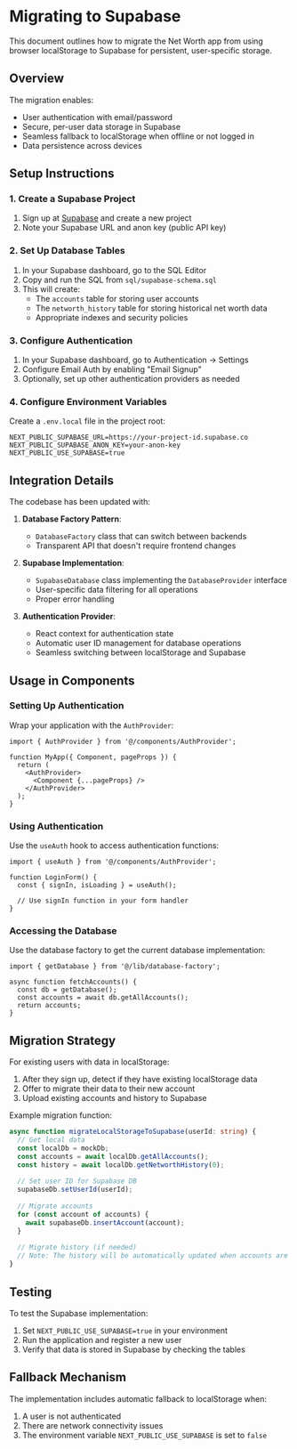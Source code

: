 # Migrating to Supabase

This document outlines how to migrate the Net Worth app from using browser localStorage to Supabase for persistent, user-specific storage.

## Overview

The migration enables:
- User authentication with email/password
- Secure, per-user data storage in Supabase
- Seamless fallback to localStorage when offline or not logged in
- Data persistence across devices

## Setup Instructions

### 1. Create a Supabase Project

1. Sign up at [Supabase](https://supabase.com/) and create a new project
2. Note your Supabase URL and anon key (public API key)

### 2. Set Up Database Tables

1. In your Supabase dashboard, go to the SQL Editor
2. Copy and run the SQL from `sql/supabase-schema.sql`
3. This will create:
   - The `accounts` table for storing user accounts
   - The `networth_history` table for storing historical net worth data
   - Appropriate indexes and security policies

### 3. Configure Authentication

1. In your Supabase dashboard, go to Authentication → Settings
2. Configure Email Auth by enabling "Email Signup"
3. Optionally, set up other authentication providers as needed

### 4. Configure Environment Variables

Create a `.env.local` file in the project root:

```
NEXT_PUBLIC_SUPABASE_URL=https://your-project-id.supabase.co
NEXT_PUBLIC_SUPABASE_ANON_KEY=your-anon-key
NEXT_PUBLIC_USE_SUPABASE=true
```

## Integration Details

The codebase has been updated with:

1. **Database Factory Pattern**:
   - `DatabaseFactory` class that can switch between backends
   - Transparent API that doesn't require frontend changes

2. **Supabase Implementation**:
   - `SupabaseDatabase` class implementing the `DatabaseProvider` interface
   - User-specific data filtering for all operations
   - Proper error handling

3. **Authentication Provider**:
   - React context for authentication state
   - Automatic user ID management for database operations
   - Seamless switching between localStorage and Supabase

## Usage in Components

### Setting Up Authentication

Wrap your application with the `AuthProvider`:

```tsx
import { AuthProvider } from '@/components/AuthProvider';

function MyApp({ Component, pageProps }) {
  return (
    <AuthProvider>
      <Component {...pageProps} />
    </AuthProvider>
  );
}
```

### Using Authentication

Use the `useAuth` hook to access authentication functions:

```tsx
import { useAuth } from '@/components/AuthProvider';

function LoginForm() {
  const { signIn, isLoading } = useAuth();
  
  // Use signIn function in your form handler
}
```

### Accessing the Database

Use the database factory to get the current database implementation:

```tsx
import { getDatabase } from '@/lib/database-factory';

async function fetchAccounts() {
  const db = getDatabase();
  const accounts = await db.getAllAccounts();
  return accounts;
}
```

## Migration Strategy

For existing users with data in localStorage:

1. After they sign up, detect if they have existing localStorage data
2. Offer to migrate their data to their new account
3. Upload existing accounts and history to Supabase

Example migration function:

```typescript
async function migrateLocalStorageToSupabase(userId: string) {
  // Get local data
  const localDb = mockDb;
  const accounts = await localDb.getAllAccounts();
  const history = await localDb.getNetworthHistory(0);
  
  // Set user ID for Supabase DB
  supabaseDb.setUserId(userId);
  
  // Migrate accounts
  for (const account of accounts) {
    await supabaseDb.insertAccount(account);
  }
  
  // Migrate history (if needed)
  // Note: The history will be automatically updated when accounts are inserted
}
```

## Testing

To test the Supabase implementation:

1. Set `NEXT_PUBLIC_USE_SUPABASE=true` in your environment
2. Run the application and register a new user
3. Verify that data is stored in Supabase by checking the tables

## Fallback Mechanism

The implementation includes automatic fallback to localStorage when:
1. A user is not authenticated
2. There are network connectivity issues
3. The environment variable `NEXT_PUBLIC_USE_SUPABASE` is set to `false` 